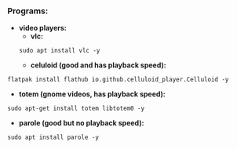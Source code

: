 ### Programs:

- **video players:**
  - **vlc:**
  ```
  sudo apt install vlc -y
  ```
  - **celuloid (good and has playback speed):**
```
flatpak install flathub io.github.celluloid_player.Celluloid -y
```
  - **totem (gnome videos, has playback speed):** 
```
sudo apt-get install totem libtotem0 -y
```

  - **parole (good but no playback speed):**
  ```
  sudo apt install parole -y
```
